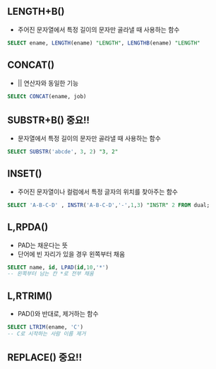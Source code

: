 ## LENGTH+B()
- 주어진 문자열에서 특정 길이의 문자만 골라낼 때 사용하는 함수

```sql
SELECT ename, LENGTH(ename) "LENGTH", LENGTHB(ename) "LENGTH"
```
## CONCAT()
- || 연산자와 동일한 기능
```sql
SELECt CONCAT(ename, job)
```


## **SUBSTR+B()** 중요!!
- 문자열에서 특정 길이의 문자만 골라낼 때 사용하는 함수
```sql
SELECT SUBSTR('abcde', 3, 2) "3, 2"
```

## INSET()
- 주어진 문자열이나 컬럼에서 특정 글자의 위치를 찾아주는 함수
```sql
SELECT 'A-B-C-D' , INSTR('A-B-C-D','-',1,3) "INSTR" 2 FROM dual;
```

## L,RPDA()
- PAD는 채운다는 뜻
- 단어에 빈 자리가 있을 경우 왼쪽부터 채움

```sql
SELECT name, id, LPAD(id,10,'*')
-- 왼쪽부터 남는 칸 *로 전부 채움
```

## L,RTRIM()
- PAD()와 반대로, 제거하는 함수
```sql
SELECT LTRIM(ename, 'C')
-- C로 시작하는 사람 이름 제거
```
## **REPLACE()** 중요!!
